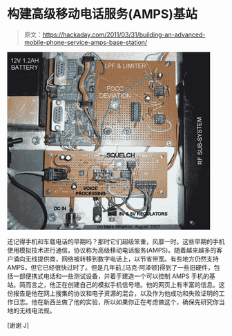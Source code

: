 # 构建高级移动电话服务(AMPS)基站

> 原文：<https://hackaday.com/2011/03/31/building-an-advanced-mobile-phone-service-amps-base-station/>

![](img/ae9531ebd3ff036ebbdaae875aceb7b7.png "amps-base-station")

还记得手机和车载电话的早期吗？那时它们超级笨重，风靡一时。这些早期的手机使用模拟技术进行通信，协议称为高级移动电话服务(AMPS)。随着越来越多的客户涌向无线提供商，网络被转移到数字电话上，以节省带宽。有些地方仍然支持 AMPS，但它已经很快过时了。但是几年前,[马克·阿泽顿]得到了一些旧硬件，包括一部便携式电话和一些测试设备，并着手建造一个可以控制 AMPS 手机的基站。简而言之，他正在创建自己的模拟手机信号塔。他的网页上有丰富的信息。这份报告是他在网上搜集的协议和电子资源的混合，以及作为他成功和失败证明的工作日志。他在新西兰做了他的实验，所以如果你正在考虑做这个，确保先研究你当地的无线电法规。

[谢谢 J]